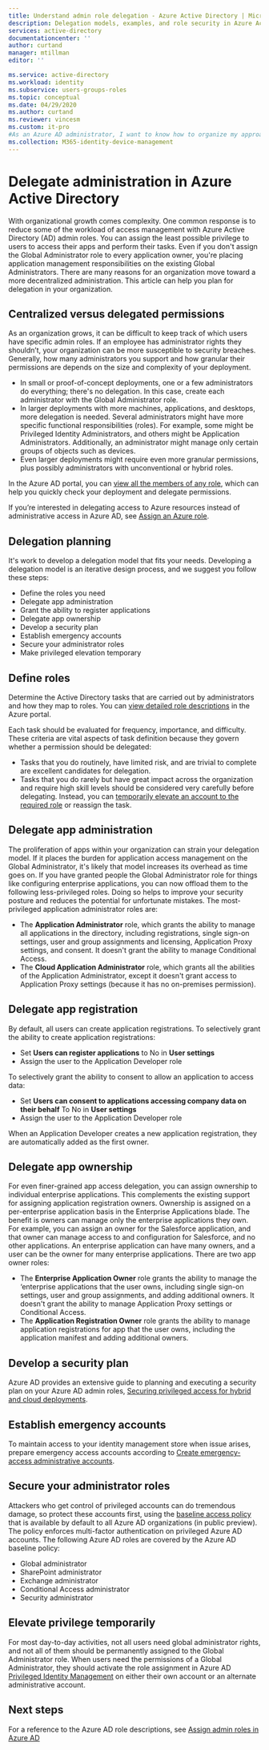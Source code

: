 ```yaml
---
title: Understand admin role delegation - Azure Active Directory | Microsoft Docs
description: Delegation models, examples, and role security in Azure Active Directory
services: active-directory
documentationcenter: ''
author: curtand
manager: mtillman
editor: ''

ms.service: active-directory
ms.workload: identity
ms.subservice: users-groups-roles
ms.topic: conceptual
ms.date: 04/29/2020
ms.author: curtand
ms.reviewer: vincesm
ms.custom: it-pro
#As an Azure AD administrator, I want to know how to organize my approach to delegating roles
ms.collection: M365-identity-device-management
---
```


# Delegate administration in Azure Active Directory

With organizational growth comes complexity. One common response is to reduce some of the workload of access management with Azure Active Directory (AD) admin roles. You can assign the least possible privilege to users to access their apps and perform their tasks. Even if you don't assign the Global Administrator role to every application owner, you're placing application management responsibilities on the existing Global Administrators. There are many reasons for an organization move toward a more decentralized administration. This article can help you plan for delegation in your organization.

<!--What about reporting? Who has which role and how do I audit?-->

## Centralized versus delegated permissions

As an organization grows, it can be difficult to keep track of which users have specific admin roles. If an employee has administrator rights they shouldn’t, your organization can be more susceptible to security breaches. Generally, how many administrators you support and how granular their permissions are depends on the size and complexity of your deployment.

* In small or proof-of-concept deployments, one or a few administrators do everything; there's no delegation. In this case, create each administrator with the Global Administrator role.
* In larger deployments with more machines, applications, and desktops, more delegation is needed. Several administrators might have more specific functional responsibilities (roles). For example, some might be Privileged Identity Administrators, and others might be Application Administrators. Additionally, an administrator might manage only certain groups of objects such as devices.
* Even larger deployments might require even more granular permissions, plus possibly administrators with unconventional or hybrid roles.

In the Azure AD portal, you can [view all the members of any role](directory-manage-roles-portal.md), which can help you quickly check your deployment and delegate permissions.

If you’re interested in delegating access to Azure resources instead of administrative access in Azure AD, see [Assign an Azure role](../../role-based-access-control/role-assignments-portal.md).

## Delegation planning

It's work to develop a delegation model that fits your needs. Developing a delegation model is an iterative design process, and we suggest you follow these steps:

* Define the roles you need
* Delegate app administration
* Grant the ability to register applications
* Delegate app ownership
* Develop a security plan
* Establish emergency accounts
* Secure your administrator roles
* Make privileged elevation temporary

## Define roles

Determine the Active Directory tasks that are carried out by administrators and how they map to roles. You can [view detailed role descriptions](directory-manage-roles-portal.md) in the Azure portal.

Each task should be evaluated for frequency, importance, and difficulty. These criteria are vital aspects of task definition because they govern whether a permission should be delegated:

* Tasks that you do routinely, have limited risk, and are trivial to complete are excellent candidates for delegation.
* Tasks that you do rarely but have great impact across the organization and require high skill levels should be considered very carefully before delegating. Instead, you can [temporarily elevate an account to the required role](../privileged-identity-management/pim-configure.md) or reassign the task.

## Delegate app administration

The proliferation of apps within your organization can strain your delegation model. If it places the burden for application access management on the Global Administrator, it's likely that model increases its overhead as time goes on. If you have granted people the Global Administrator role for things like configuring enterprise applications, you can now offload them to the following less-privileged roles. Doing so helps to improve your security posture and reduces the potential for unfortunate mistakes. The most-privileged application administrator roles are:

* The **Application Administrator** role, which grants the ability to manage all applications in the directory, including registrations, single sign-on settings, user and group assignments and licensing, Application Proxy settings, and consent. It doesn't grant the ability to manage Conditional Access.
* The **Cloud Application Administrator** role, which grants all the abilities of the Application Administrator, except it doesn't grant access to Application Proxy settings (because it has no on-premises permission).

## Delegate app registration

By default, all users can create application registrations. To selectively grant the ability to create application registrations:

* Set **Users can register applications** to No in **User settings**
* Assign the user to the Application Developer role

To selectively grant the ability to consent to allow an application to access data:

* Set **Users can consent to applications accessing company data on their behalf** To No in **User settings**
* Assign the user to the Application Developer role

When an Application Developer creates a new application registration, they are automatically added as the first owner.

## Delegate app ownership

For even finer-grained app access delegation, you can assign ownership to individual enterprise applications. This complements the existing support for assigning application registration owners. Ownership is assigned on a per-enterprise application basis in the Enterprise Applications blade. The benefit is owners can manage only the enterprise applications they own. For example, you can assign an owner for the Salesforce application, and that owner can manage access to and configuration for Salesforce, and no other applications. An enterprise application can have many owners, and a user can be the owner for many enterprise applications. There are two app owner roles:

* The **Enterprise Application Owner** role grants the ability to manage the ‘enterprise applications that the user owns, including single sign-on settings, user and group assignments, and adding additional owners. It doesn't grant the ability to manage Application Proxy settings or Conditional Access.
* The **Application Registration Owner** role grants the ability to manage application registrations for app that the user owns, including the application manifest and adding additional owners.

## Develop a security plan

Azure AD provides an extensive guide to planning and executing a security plan on your Azure AD admin roles, [Securing privileged access for hybrid and cloud deployments](directory-admin-roles-secure.md).

## Establish emergency accounts

To maintain access to your identity management store when issue arises, prepare emergency access accounts according to [Create emergency-access administrative accounts](directory-emergency-access.md).

## Secure your administrator roles

Attackers who get control of privileged accounts can do tremendous damage, so protect these accounts first, using the [baseline access policy](https://cloudblogs.microsoft.com/enterprisemobility/2018/06/22/baseline-security-policy-for-azure-ad-admin-accounts-in-public-preview/) that is available by default to all Azure AD organizations (in public preview). The policy enforces multi-factor authentication on privileged Azure AD accounts. The following Azure AD roles are covered by the Azure AD baseline policy:

* Global administrator
* SharePoint administrator
* Exchange administrator
* Conditional Access administrator
* Security administrator

## Elevate privilege temporarily

For most day-to-day activities, not all users need global administrator rights, and not all of them should be permanently assigned to the Global Administrator role. When users need the permissions of a Global Administrator, they should activate the role assignment in Azure AD [Privileged Identity Management](../privileged-identity-management/pim-configure.md) on either their own account or an alternate administrative account.

## Next steps

For a reference to the Azure AD role descriptions, see [Assign admin roles in Azure AD](directory-assign-admin-roles.md)